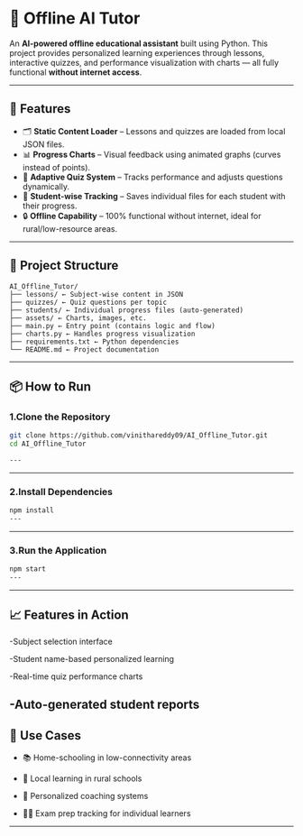 # 🧠 Offline AI Tutor

An **AI-powered offline educational assistant** built using Python. This project provides personalized learning experiences through lessons, interactive quizzes, and performance visualization with charts — all fully functional **without internet access**.

---

## 🚀 Features

- 🗂️ **Static Content Loader** – Lessons and quizzes are loaded from local JSON files.
- 📊 **Progress Charts** – Visual feedback using animated graphs (curves instead of points).
- 🎯 **Adaptive Quiz System** – Tracks performance and adjusts questions dynamically.
- 👤 **Student-wise Tracking** – Saves individual files for each student with their progress.
- 🔒 **Offline Capability** – 100% functional without internet, ideal for rural/low-resource areas.

---

## 📁 Project Structure

```
AI_Offline_Tutor/
├── lessons/ ← Subject-wise content in JSON
├── quizzes/ ← Quiz questions per topic
├── students/ ← Individual progress files (auto-generated)
├── assets/ ← Charts, images, etc.
├── main.py ← Entry point (contains logic and flow)
├── charts.py ← Handles progress visualization
├── requirements.txt ← Python dependencies
└── README.md ← Project documentation

```
---

## 📦 How to Run

### 1.Clone the Repository

```bash
git clone https://github.com/vinithareddy09/AI_Offline_Tutor.git
cd AI_Offline_Tutor

---
```
---
### 2.Install Dependencies

```bash
npm install
---
```
---
### 3.Run the Application

```bash
npm start
---
```
---
## 📈 Features in Action
-Subject selection interface

-Student name-based personalized learning

-Real-time quiz performance charts

-Auto-generated student reports
---
## 📌 Use Cases

- 📚 Home-schooling in low-connectivity areas

- 🏫 Local learning in rural schools

- 🧠 Personalized coaching systems

- 🧑‍🎓 Exam prep tracking for individual learners


---

